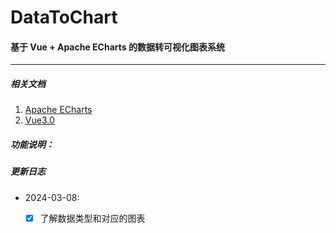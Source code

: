 # DataToChart
#### 基于 Vue + Apache ECharts 的数据转可视化图表系统
---
##### 相关文档
1. [Apache ECharts](https://echarts.apache.org/zh/index.html)
2. [Vue3.0](https://cn.vuejs.org/guide/introduction.html)

##### 功能说明：


##### 更新日志

- 2024-03-08:
	- [x] 了解数据类型和对应的图表

